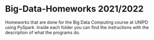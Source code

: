 # Big-Data-Homeworks 2021/2022
Homeworks that are done for the Big Data Computing course at UNIPD using PySpark.
Inside each folder you can find the instructions with the description of what the programs do.
